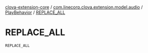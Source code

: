 [clova-extension-core](../../index.md) / [com.linecorp.clova.extension.model.audio](../index.md) / [PlayBehavior](index.md) / [REPLACE_ALL](./-r-e-p-l-a-c-e_-a-l-l.md)

# REPLACE_ALL

`REPLACE_ALL`
